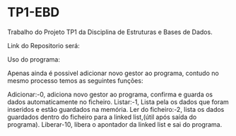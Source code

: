 # TP1-EBD

Trabalho do Projeto TP1 da Disciplina de Estruturas e Bases de Dados.

Link do Repositorio será: 


Uso do programa:

Apenas ainda é possivel adicionar novo gestor ao programa, contudo no mesmo processo temos as seguintes funções:

Adicionar:-0, adiciona novo gestor ao programa, confirma e guarda os dados automaticamente no ficheiro.
Listar:-1, Lista pela os dados que foram inseridos e estão guardados na memória.
Ler do ficheiro:-2, lista os dados guardados dentro do ficheiro para a linked list,(útil após saída do programa).
Liberar-10, libera o apontador da linked list e sai do programa.
